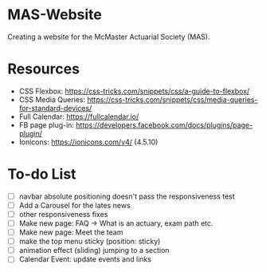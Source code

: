 # MAS-Website
Creating a website for the McMaster Actuarial Society (MAS). 

# Resources 
* CSS Flexbox: https://css-tricks.com/snippets/css/a-guide-to-flexbox/
* CSS Media Queries: https://css-tricks.com/snippets/css/media-queries-for-standard-devices/
* Full Calendar: https://fullcalendar.io/
* FB page plug-in: https://developers.facebook.com/docs/plugins/page-plugin/
* Ionicons: https://ionicons.com/v4/ (4.5.10)

# To-do List
- [ ] navbar absolute positioning doesn't pass the responsiveness test
- [ ] Add a Carousel for the lates news
- [ ] other responsiveness fixes
- [ ] Make new page: FAQ -> What is an actuary, exam path etc.
- [ ] Make new page: Meet the team
- [ ] make the top menu sticky (position: sticky)
- [ ] animation effect (sliding) jumping to a section
- [ ] Calendar Event: update events and links